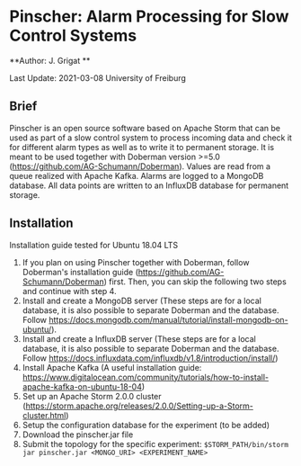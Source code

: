 # Pinscher: Alarm Processing for Slow Control Systems #

**Author: J. Grigat **

Last Update: 2021-03-08
University of Freiburg

## Brief ##

Pinscher is an open source software based on Apache Storm that can be used as part of a slow control system to process incoming data and check it for different alarm types as well as to write it to permanent storage. It is meant to be used together with Doberman version >=5.0 (https://github.com/AG-Schumann/Doberman). Values are read from a queue realized with Apache Kafka. Alarms are logged to a MongoDB database. All data points are written to an InfluxDB database for permanent storage. 

 
## Installation ##

Installation guide tested for Ubuntu 18.04 LTS

1. If you plan on using Pinscher together with Doberman, follow Doberman's installation guide (https://github.com/AG-Schumann/Doberman) first. Then, you can skip the following two steps and continue with step 4.
2. Install and create a MongoDB server (These steps are for a local database, it is also possible to separate Doberman and the database. Follow   https://docs.mongodb.com/manual/tutorial/install-mongodb-on-ubuntu/).
3. Install and create a InfluxDB server (These steps are for a local database, it is also possible to separate Doberman and the database. Follow https://docs.influxdata.com/influxdb/v1.8/introduction/install/)
4. Install Apache Kafka (A useful installation guide: https://www.digitalocean.com/community/tutorials/how-to-install-apache-kafka-on-ubuntu-18-04)
5. Set up an Apache Storm 2.0.0 cluster (https://storm.apache.org/releases/2.0.0/Setting-up-a-Storm-cluster.html)
6. Setup the configuration database for the experiment (to be added)
7. Download the pinscher.jar file
8. Submit the topology for the specific experiment: 
`$STORM_PATH/bin/storm jar pinscher.jar <MONGO_URI> <EXPERIMENT_NAME>`
